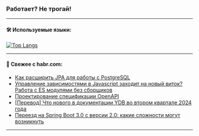 ### Работает? Не трогай!

---
<!--
#### 🛠️ Technical stack:

![Java](https://img.shields.io/badge/Java-informational?logo=Oracle&style=flat&logoColor=white&color=FF4500)
![Kotlin](https://img.shields.io/badge/Kotlin-informational?logo=Kotlin&style=flat&logoColor=white&color=774D97)
![TS](https://img.shields.io/badge/TypeScript-informational?logo=typeScript&style=flat&logoColor=black&color=017acc)
![Python](https://img.shields.io/badge/Python-informational?logo=Python&style=flat&logoColor=black&color=ffdd54) <br>
![Spring](https://img.shields.io/badge/Spring-informational?logo=Spring&style=flat&logoColor=white&color=6DB33F) 
![SpringBoot](https://img.shields.io/badge/SpringBoot-informational?logo=SpringBoot&style=flat&logoColor=white&color=6DB33F)
![Nest](https://img.shields.io/badge/NestJS-informational?logo=NestJS&style=flat&logoColor=white&color=E0234E) 
![NodeJS](https://img.shields.io/badge/NodeJS-informational?logo=node.js&style=flat&logoColor=white&color=70A760)<br>
![PostgreSQL](https://img.shields.io/badge/PostgreSQL-informational?logo=PostgreSQL&style=flat&logoColor=white&color=DAA520)
![MongoDB](https://img.shields.io/badge/MongoDB-informational?logo=MongoDB&style=flat&logoColor=white&color=870000)
![Apache](https://img.shields.io/badge/Apache-informational?logo=apache&style=flat&logoColor=white&color=f74e28)

___ 
-->

#### 🛠️ Используемые языки:

[![Top Langs](https://github-readme-stats-u2qms2cxw-advtsettinggmailcoms-projects.vercel.app/api/top-langs/?username=zloylis&langs_count=10&hide_title=true&title_color=e6edf3&size_weight=0.5&count_weight=0.5&layout=compact&hide_progress=true&hide_border=true&theme=dracula)](https://github.com/zloylis)

<!---


####  :octocat:&nbsp;&nbsp; Статистика:

![GitHub stats](https://github-readme-stats-u2qms2cxw-advtsettinggmailcoms-projects.vercel.app/api?username=zloylis&show_icons=true&hide_border=true&theme=dracula&title_color=e6edf3&include_all_commits=true&count_private=true&hide_rank=false&hide_title=true&rank_icon=github)
-->
---

#### 💬 Свежее с habr.com:

<!-- BLOG-POST-LIST:START -->
- [Как расширить JPA для работы с PostgreSQL](https://habr.com/ru/companies/itfb/articles/825406/?utm_source=habrahabr&utm_medium=rss&utm_campaign=825406)
- [Управление зависимостями в Javascript заходит на новый виток? Работа с ES модулями без сборщиков](https://habr.com/ru/articles/825424/?utm_source=habrahabr&utm_medium=rss&utm_campaign=825424)
- [Проектирование спецификации OpenAPI](https://habr.com/ru/companies/ozontech/articles/825008/?utm_source=habrahabr&utm_medium=rss&utm_campaign=825008)
- [[Перевод] Что нового в документации YDB во втором квартале 2024 года](https://habr.com/ru/companies/ydb/articles/825416/?utm_source=habrahabr&utm_medium=rss&utm_campaign=825416)
- [Переезд на Spring Boot 3.0 c версии 2.0: какие сложности могут возникнуть](https://habr.com/ru/companies/sberbank/articles/825368/?utm_source=habrahabr&utm_medium=rss&utm_campaign=825368)
<!-- BLOG-POST-LIST:END -->

---
